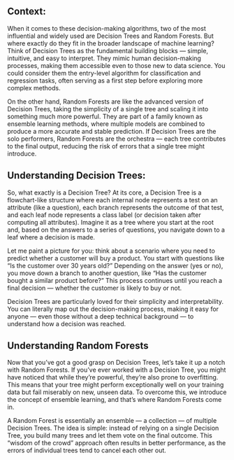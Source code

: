 ## Context:
When it comes to these decision-making algorithms, two of the most influential and widely used are Decision Trees and Random Forests. But where exactly do they fit in the broader landscape of machine learning? Think of Decision Trees as the fundamental building blocks — simple, intuitive, and easy to interpret. They mimic human decision-making processes, making them accessible even to those new to data science. You could consider them the entry-level algorithm for classification and regression tasks, often serving as a first step before exploring more complex methods.

On the other hand, Random Forests are like the advanced version of Decision Trees, taking the simplicity of a single tree and scaling it into something much more powerful. They are part of a family known as ensemble learning methods, where multiple models are combined to produce a more accurate and stable prediction. If Decision Trees are the solo performers, Random Forests are the orchestra — each tree contributes to the final output, reducing the risk of errors that a single tree might introduce.


## Understanding Decision Trees:
So, what exactly is a Decision Tree? At its core, a Decision Tree is a flowchart-like structure where each internal node represents a test on an attribute (like a question), each branch represents the outcome of that test, and each leaf node represents a class label (or decision taken after computing all attributes). Imagine it as a tree where you start at the root and, based on the answers to a series of questions, you navigate down to a leaf where a decision is made.

Let me paint a picture for you: think about a scenario where you need to predict whether a customer will buy a product. You start with questions like “Is the customer over 30 years old?” Depending on the answer (yes or no), you move down a branch to another question, like “Has the customer bought a similar product before?” This process continues until you reach a final decision — whether the customer is likely to buy or not.

Decision Trees are particularly loved for their simplicity and interpretability. You can literally map out the decision-making process, making it easy for anyone — even those without a deep technical background — to understand how a decision was reached.

## Understanding Random Forests
Now that you’ve got a good grasp on Decision Trees, let’s take it up a notch with Random Forests. If you’ve ever worked with a Decision Tree, you might have noticed that while they’re powerful, they’re also prone to overfitting. This means that your tree might perform exceptionally well on your training data but fail miserably on new, unseen data. To overcome this, we introduce the concept of ensemble learning, and that’s where Random Forests come in.

A Random Forest is essentially an ensemble — a collection — of multiple Decision Trees. The idea is simple: instead of relying on a single Decision Tree, you build many trees and let them vote on the final outcome. This “wisdom of the crowd” approach often results in better performance, as the errors of individual trees tend to cancel each other out.
